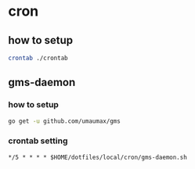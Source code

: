 # cron

## how to setup
``` bash
crontab ./crontab
```

## gms-daemon
### how to setup
``` bash
go get -u github.com/umaumax/gms
```

### crontab setting
```
*/5 * * * * $HOME/dotfiles/local/cron/gms-daemon.sh
```
